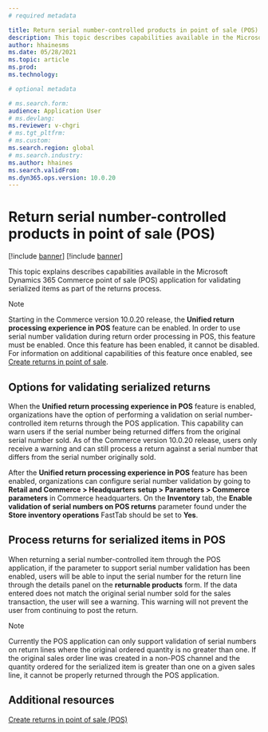 ```yaml
---
# required metadata

title: Return serial number-controlled products in point of sale (POS)
description: This topic describes capabilities available in the Microsoft Dynamics 365 Commerce point of sale (POS) application for validating serialized items as part of the returns process.
author: hhainesms
ms.date: 05/28/2021
ms.topic: article
ms.prod:
ms.technology: 

# optional metadata

# ms.search.form:
audience: Application User
# ms.devlang: 
ms.reviewer: v-chgri
# ms.tgt_pltfrm: 
# ms.custom:
ms.search.region: global
# ms.search.industry:
ms.author: hhaines
ms.search.validFrom:
ms.dyn365.ops.version: 10.0.20
---
```


# Return serial number-controlled products in point of sale (POS)

[!include [banner](includes/banner.md)]
[!include [banner](includes/preview-banner.md)]

This topic explains describes capabilities available in the Microsoft Dynamics 365 Commerce point of sale (POS) application for validating serialized items as part of the returns process.

> [!NOTE]
> Starting in the Commerce version 10.0.20 release, the **Unified return processing experience in POS** feature can be enabled. In order to use serial number validation during return order processing in POS, this feature must be enabled. Once this feature has been enabled, it cannot be disabled. For information on additional capabilities of this feature once enabled, see [Create returns in point of sale](POS-returns.md).

## Options for validating serialized returns

When the **Unified return processing experience in POS** feature is enabled, organizations have the option of performing a validation on serial number-controlled item returns through the POS application. This capability can warn users if the serial number being returned differs from the original serial number sold. As of the Commerce version 10.0.20 release, users only receive a warning and can still process a return against a serial number that differs from the serial number originally sold.

After the **Unified return processing experience in POS** feature has been enabled, organizations can configure serial number validation by going to **Retail and Commerce \> Headquarters setup \> Parameters \> Commerce parameters** in Commerce headquarters. On the **Inventory** tab, the **Enable validation of serial numbers on POS returns** parameter found under the **Store inventory operations** FastTab should be set to **Yes**.

## Process returns for serialized items in POS

When returning a serial number-controlled item through the POS application, if the parameter to support serial number validation has been enabled, users will be able to input the serial number for the return line through the details panel on the **returnable products** form. If the data entered does not match the original serial number sold for the sales transaction, the user will see a warning. This warning will not prevent the user from continuing to post the return.  

> [!NOTE]
> Currently the POS application can only support validation of serial numbers on return lines where the original ordered quantity is no greater than one. If the original sales order line was created in a non-POS channel and the quantity ordered for the serialized item is greater than one on a given sales line, it cannot be properly returned through the POS application. 

## Additional resources

[Create returns in point of sale (POS)](POS-returns.md)

